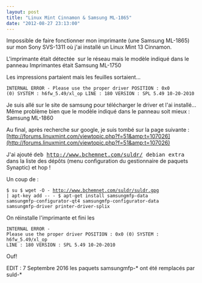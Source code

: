```yaml
---
layout: post
title: "Linux Mint Cinnamon & Samsung ML-1865"
date: "2012-08-27 23:13:00"
---
```

Impossible de faire fonctionner mon imprimante (une Samsung ML-1865) sur mon Sony SVS-1311 où j'ai installé un Linux Mint 13 Cinnamon.

L'imprimante était détectée&nbsp; sur le réseau mais le modèle indiqué dans le panneau Imprimantes était Samsung ML-1750 

Les impressions partaient mais les feuilles sortaient... <code><pre>INTERNAL ERROR - Please use the proper driver
POSITION : 0x0 (0)
SYSTEM : h6fw_5.49/xl_op
LINE : 180
VERSION : SPL 5.49 10-20-2010 
</pre></code> Je suis allé sur le site de samsung pour télécharger le driver et l'ai installé... Même problème bien que le modèle indiqué dans le panneau soit mieux : Samsung ML-1860

Au final, après recherche sur google, je suis tombé sur la page suivante : [http://forums.linuxmint.com/viewtopic.php?f=51&amp;t=107026](http://forums.linuxmint.com/viewtopic.php?f=51&amp;t=107026)

J'ai ajouté  <tt>deb <a class="postlink" href="http://www.bchemnet.com/suldr/">http://www.bchemnet.com/suldr/</a> debian extra</tt> dans la liste des dépôts (menu configuration du gestionnaire de paquets Synaptic) et hop !

Un coup de :

<code><pre>$ su
$ wget -O - http://www.bchemnet.com/suldr/suldr.gpg | apt-key add -- - 
$ apt-get install samsungmfp-data samsungmfp-configurator-qt4 
  samsungmfp-configurator-data samsungmfp-driver 
  printer-driver-splix
</pre></code> 

On réinstalle l'imprimante et fini les  <code><pre>INTERNAL ERROR - Please use the proper driver
POSITION : 0x0 (0)
SYSTEM : h6fw_5.49/xl_op
LINE : 180
VERSION : SPL 5.49 10-20-2010 
</pre></code>  Ouf!


EDIT : 7 Septembre 2016 les paquets samsungmfp-* ont été remplacés par suld-*
